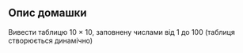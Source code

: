 ## Опис домашки

Вивести таблицю 10 × 10, заповнену числами від 1 до 100 (таблиця створюється динамічно)